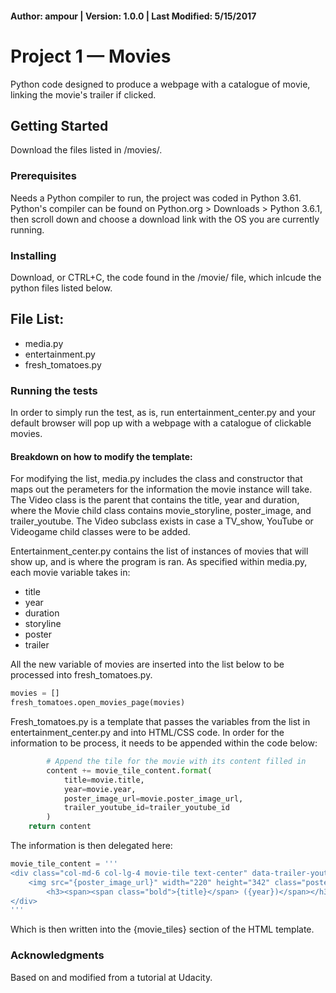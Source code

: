 #### Author: ampour | Version: 1.0.0 | Last Modified: 5/15/2017

# Project 1 — Movies 
Python code designed to produce a webpage with a catalogue of movie, linking the movie's trailer if clicked.

## Getting Started
Download the files listed in /movies/.

### Prerequisites
Needs a Python compiler to run, the project was coded in Python 3.61. Python's compiler can be found on Python.org > Downloads > Python 3.6.1, then scroll down and choose a download link with the OS you are currently running.


### Installing
Download, or CTRL+C, the code found in the /movie/ file, which inlcude the python files listed below. 

File List:
-------
* media.py
* entertainment.py
* fresh_tomatoes.py

### Running the tests
In order to simply run the test, as is, run entertainment_center.py and your default browser will pop up with a webpage with a catalogue of clickable movies. 

#### Breakdown on how to modify the template:
For modifying the list, media.py includes the class and constructor that maps out the perameters for the information the movie instance will take. The Video class is the parent that contains the title, year and duration, where the Movie child class contains movie_storyline, poster_image, and trailer_youtube. The Video subclass exists in case a TV_show, YouTube or Videogame child classes were to be added. 

Entertainment_center.py contains the list of instances of movies that will show up, and is where the program is ran. As specified within media.py, each movie variable takes in: 

* title
* year
* duration
* storyline
* poster
* trailer

All the new variable of movies are inserted into the list below to be processed into fresh_tomatoes.py.
```python
movies = []
fresh_tomatoes.open_movies_page(movies)
```

Fresh_tomatoes.py is a template that passes the variables from the list in entertainment_center.py and into HTML/CSS code. In order for the information to be process, it needs to be appended within the code below:

```python
        # Append the tile for the movie with its content filled in
        content += movie_tile_content.format(
            title=movie.title,
            year=movie.year,
            poster_image_url=movie.poster_image_url,
            trailer_youtube_id=trailer_youtube_id
        )
    return content
```

The information is then delegated here:

```python
movie_tile_content = '''
<div class="col-md-6 col-lg-4 movie-tile text-center" data-trailer-youtube-id="{trailer_youtube_id}" data-toggle="modal" data-target="#trailer">
    <img src="{poster_image_url}" width="220" height="342" class="poster">
        <h3><span><span class="bold">{title}</span> ({year})</span></h3>
</div>
'''
```
Which is then written into the {movie_tiles} section of the HTML template.

### Acknowledgments
Based on and modified from a tutorial at Udacity.


